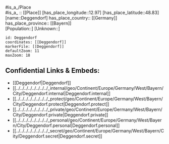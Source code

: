 ﻿---
location: [48.83,12.97] 
mapzoom: [7,12] 
mapmarker: city 
type: City
tags:
- geo/City


SpocWebEntityId: 29734
isDeleted: false
confidential: public

---
#is_a_/Place  
#is_a_ :: [[Place]] 
[has_place_longitude::12.97] 
[has_place_latitude::48.83] 
[name::Deggendorf] 
has_place_country:: [[Germany]]  
has_place_province:: [[Bayern]]  
[Population::] 
[Unknown::] 


```leaflet
id: Deggendorf
coordinates: [[Deggendorf]] 
markerFile: [[Deggendorf]] 
defaultZoom: 11 
maxZoom: 18
```


## Confidential Links & Embeds: 
- [[Deggendorf|Deggendorf]]  
- [[../../../../../../../../_internal/geo/Continent/Europe/Germany/West/Bayern/City/Deggendorf.internal|Deggendorf.internal]] 
- [[../../../../../../../../_protect/geo/Continent/Europe/Germany/West/Bayern/City/Deggendorf.protect|Deggendorf.protect]] 
- [[../../../../../../../../_private/geo/Continent/Europe/Germany/West/Bayern/City/Deggendorf.private|Deggendorf.private]] 
- [[../../../../../../../../_personal/geo/Continent/Europe/Germany/West/Bayern/City/Deggendorf.personal|Deggendorf.personal]] 
- [[../../../../../../../../_secret/geo/Continent/Europe/Germany/West/Bayern/City/Deggendorf.secret|Deggendorf.secret]] 
